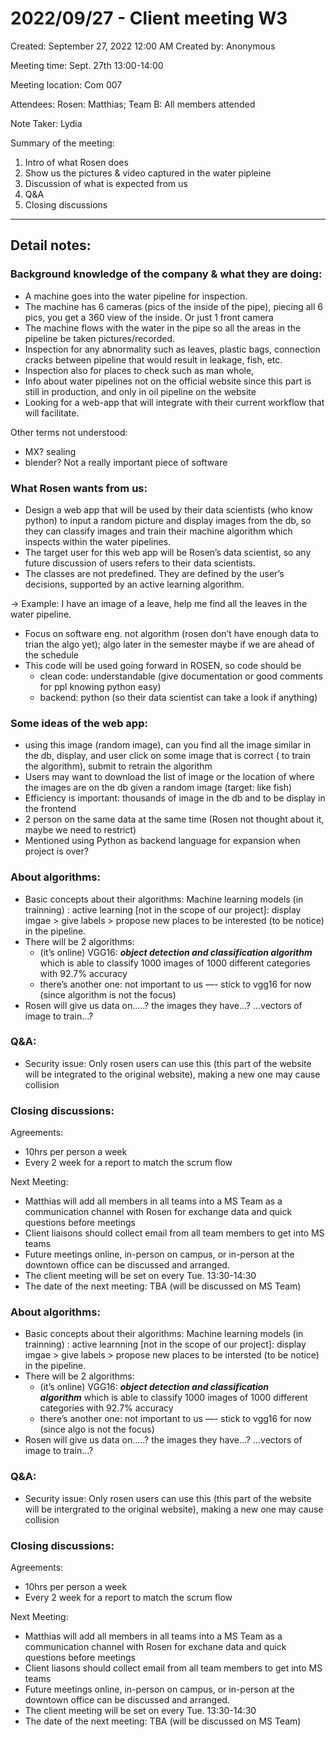 # 2022/09/27 - Client meeting W3

Created: September 27, 2022 12:00 AM
Created by: Anonymous

Meeting time: Sept. 27th 13:00-14:00

Meeting location: Com 007

Attendees: Rosen: Matthias; Team B: All members attended

Note Taker: Lydia

Summary of the meeting:

1. Intro of what Rosen does
2. Show us the pictures & video captured in the water pipleine
3. Discussion of what is expected from us
4. Q&A 
5. Closing discussions

---

## Detail notes:

### Background knowledge of the company & what they are doing:

- A machine goes into the water pipeline for inspection.
- The machine has 6 cameras (pics of the inside of the pipe), piecing all 6 pics, you get a 360 view of the inside. Or just 1 front camera
- The machine flows with the water in the pipe so all the areas in the pipeline be taken pictures/recorded.
- Inspection for any abnormality such as leaves, plastic bags, connection cracks between pipeline that would result in leakage, fish, etc.
- Inspection also for places to check such as man whole,
- Info about water pipelines not on the official website since this part is still in production, and only in oil pipeline on the website
- Looking for a web-app that will integrate with their current workflow that will facilitate.

Other terms not understood: 

- MX? sealing
- blender? Not a really important piece of software

### What Rosen wants from us:

- Design a web app that will be used by their data scientists (who know python) to input a random picture and display images from the db, so they can classify images and train their machine algorithm which inspects within the water pipelines.
- The target user for this web app will be Rosen’s data scientist, so any future discussion of users refers to their data scientists.
- The classes are not predefined. They are defined by the user’s decisions, supported by an active learning algorithm.

→ Example: I have an image of a leave, help me find all the leaves in the water pipeline.

- Focus on software eng. not algorithm (rosen don’t have enough data to trian the algo yet); algo later in the semester maybe if we are ahead of the schedule
- This code will be used going forward in ROSEN, so code should be
    - clean code: understandable (give documentation or good comments for ppl knowing python easy)
    - backend: python (so their data scientist can take a look if anything)

### Some ideas of the web app:

- using this image (random image), can you find all the image similar in the db, display, and user click on some image that is correct ( to train the algorithm), submit to retrain the algorithm
- Users may want to download the list of image or the location of where the images are on the db given a random image (target: like fish)
- Efficiency is important: thousands of image in the db and to be display in the frontend
- 2 person on the same data at the same time (Rosen not thought about it, maybe we need to restrict)
- Mentioned using Python as backend language for expansion when project is over?

### About algorithms:

- Basic concepts about their algorithms: Machine learning models (in trainning) : active learning [not in the scope of our project]: display imgae > give labels > propose new places to be interested (to be notice) in the pipeline.
- There will be 2 algorithms:
    - (it’s online) VGG16: ***object detection and classification algorithm*** which is able to classify 1000 images of 1000 different categories with 92.7% accuracy
    - there’s another one: not important to us  —- stick to vgg16 for now (since algorithm is not the focus)
- Rosen will give us data on…..? the images they have…? …vectors of image to train…?

### Q&A:

- Security issue: Only rosen users can use this (this part of the website will be integrated to the original website), making a new one may cause collision

### Closing discussions:

Agreements:

- 10hrs per person a week
- Every 2 week for a report to match the scrum flow

Next Meeting:

- Matthias will add all members in all teams into a MS Team as a communication channel with Rosen for exchange data and quick questions before meetings
- Client liaisons should collect email from all team members to get into MS teams
- Future meetings online, in-person on campus, or in-person at the downtown office can be discussed and arranged.
- The client meeting will be set on every Tue. 13:30-14:30
- The date of the next meeting: TBA (will be discussed on MS Team)

### **About algorithms:**

- Basic concepts about their algorithms: Machine learning models (in trainning) : active learnning [not in the scope of our project]: display imgae > give labels > propose new places to be intersted (to be notice) in the pipeline.
- There will be 2 algorithms:
    - (it’s online) VGG16: ***object detection and classification algorithm*** which is able to classify 1000 images of 1000 different categories with 92.7% accuracy
    - there’s another one: not important to us —- stick to vgg16 for now (since algo is not the focus)
- Rosen will give us data on…..? the images they have…? …vectors of image to train…?

### **Q&A:**

- Security issue: Only rosen users can use this (this part of the website will be intergrated to the original website), making a new one may cause collision

### **Closing discussions:**

Agreements:

- 10hrs per person a week
- Every 2 week for a report to match the scrum flow

Next Meeting:

- Matthias will add all members in all teams into a MS Team as a communication channel with Rosen for exchane data and quick questions before meetings
- Client liasons should collect email from all team members to get into MS teams
- Future meetings online, in-person on campus, or in-person at the downtown office can be discussed and arranged.
- The client meeting will be set on every Tue. 13:30-14:30
- The date of the next meeting: TBA (will be discussed on MS Team)